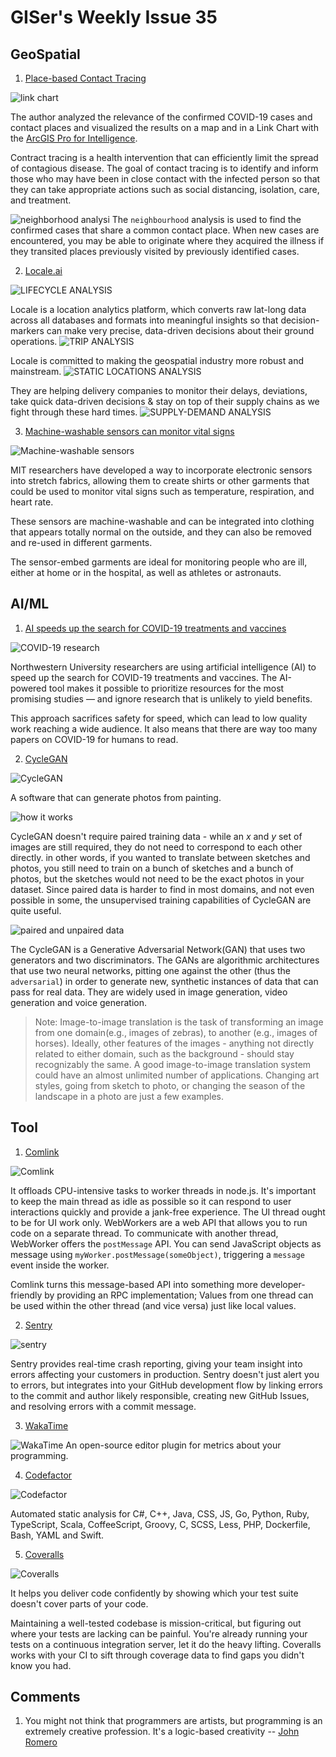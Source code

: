 # GISer's Weekly Issue 35

## GeoSpatial

1. [Place-based Contact Tracing](https://www.linkedin.com/pulse/place-based-contact-tracing-natalie-feuerstein/?trackingId=gwccj%2F0yfMpd1NhAnvGhaQ%3D%3D)

![link chart](https://media-exp1.licdn.com/dms/image/C5612AQF4vvp6lLLCxw/article-inline_image-shrink_1000_1488/0?e=1594252800&v=beta&t=ioJGTnXEpsGEwOPfh-knGnIgKNW27EOYru3cVjw8_z0)

The author analyzed the relevance of the confirmed COVID-19 cases and contact places and visualized the results on a map and in a Link Chart with the [ArcGIS Pro for Intelligence](https://solutions.arcgis.com/intelligence/help/arcgis-pro-for-intelligence/).

Contract tracing is a health intervention that can efficiently limit the spread of contagious disease. The goal of contact tracing is to identify and inform those who may have been in close contact with the infected person so that they can take appropriate actions such as social distancing, isolation, care, and treatment.

![neighborhood analysi](https://media-exp1.licdn.com/dms/image/C5612AQHibqCaxOLYTA/article-inline_image-shrink_1000_1488/0?e=1594252800&v=beta&t=ZCvzAGOVzaKF0mZjo329w5ZTQVDW-6Srm2SLH2gNR44)
The `neighbourhood` analysis is used to find the confirmed cases that share a common contact place. When new cases are encountered, you may be able to originate where they acquired the illness if they transited places previously visited by previously identified cases.

2. [Locale.ai](https://www.locale.ai/)

![LIFECYCLE ANALYSIS](https://www.locale.ai/static/063e2205ab3a8efc49edc2786b640a17/03979/ss_live.png)

Locale is a location analytics platform, which converts raw lat-long data across all databases and formats into meaningful insights so that decision-markers can make very precise, data-driven decisions about their ground operations.
![TRIP ANALYSIS](https://www.locale.ai/static/9123571f6f338a469c08af048f4271e7/03979/ss_trips.png)

Locale is committed to making the geospatial industry more robust and mainstream.
![STATIC LOCATIONS ANALYSIS](https://www.locale.ai/static/69167cfc3a45cdc402f9d332bf530791/03979/ss_static.png)

They are helping delivery companies to monitor their delays, deviations, take quick data-driven decisions & stay on top of their supply chains as we fight through these hard times.
![SUPPLY-DEMAND ANALYSIS](https://www.locale.ai/static/a0ad1355415aaab51876e17d0b50a311/03979/ss_supply.png)

3. [Machine-washable sensors can monitor vital signs](http://news.mit.edu/2020/sensors-monitor-vital-signs-0423)

![Machine-washable sensors](https://news.mit.edu/sites/mit.edu.newsoffice/files/styles/news_article_image_top_slideshow/public/images/2020/MIT-Electronic-Suit-01_2.jpg?itok=N-2ZiDur)

MIT researchers have developed a way to incorporate electronic sensors into stretch fabrics, allowing them to create shirts or other garments that could be used to monitor vital signs such as temperature, respiration, and heart rate.

These sensors are machine-washable and can be integrated into clothing that appears totally normal on the outside, and they can also be removed and re-used in different garments.

The sensor-embed garments are ideal for monitoring people who are ill, either at home or in the hospital, as well as athletes or astronauts.

## AI/ML

1. [AI speeds up the search for COVID-19 treatments and vaccines](https://news.northwestern.edu/stories/2020/05/ai-tool-speeds-up-search-for-covid-19-treatments-and-vaccines/?fj=1)

![COVID-19 research](https://img-cdn.tnwcdn.com/image?fit=600%2C336&url=https%3A%2F%2Fcdn0.tnwcdn.com%2Fwp-content%2Fblogs.dir%2F1%2Ffiles%2F2020%2F05%2FUntitled-design-26.png&signature=c39f7c3ce92bd7b11f98b735f21e919d)

Northwestern University researchers are using artificial intelligence (AI) to speed up the search for COVID-19 treatments and vaccines. The AI-powered tool makes it possible to prioritize resources for the most promising studies — and ignore research that is unlikely to yield benefits.

This approach sacrifices safety for speed, which can lead to low quality work reaching a wide audience. It also means that there are way too many papers on COVID-19 for humans to read.

2. [CycleGAN](https://github.com/junyanz/CycleGAN)

![CycleGAN](https://junyanz.github.io/CycleGAN/images/teaser.jpg)

A software that can generate photos from painting.

![how it works](https://mmbiz.qpic.cn/mmbiz_png/BnSNEaficFAb13GpKUyZRs1HJQFicWh1uNwVfoXAicPsCDT96q7KwJibUas2X3uqmUpXwUpy7Nv5ncOQEy8tzwVLog/640?wx_fmt=png&tp=webp&wxfrom=5&wx_lazy=1&wx_co=1)

CycleGAN doesn't require paired training data - while an _x_ and _y_ set of images are still required, they do not need to correspond to each other directly. in other words, if you wanted to translate between sketches and photos, you still need to train on a bunch of sketches and a bunch of photos, but the sketches would not need to be the exact photos in your dataset. Since paired data is harder to find in most domains, and not even possible in some, the unsupervised training capabilities of CycleGAN are quite useful.

![paired and unpaired data](https://miro.medium.com/max/1000/1*oZsw1JaGkKPxWKKvVUWlyg.png)

The CycleGAN is a Generative Adversarial Network(GAN) that uses two generators and two discriminators. The GANs are algorithmic architectures that use two neural networks, pitting one against the other (thus the `adversarial`) in order to generate new, synthetic instances of data that can pass for real data. They are widely used in image generation, video generation and voice generation.

> Note: Image-to-image translation is the task of transforming an image from one domain(e.g., images of zebras), to another (e.g., images of horses). Ideally, other features of the images - anything not directly related to either domain, such as the background - should stay recognizably the same. A good image-to-image translation system could have an almost unlimited number of applications. Changing art styles, going from sketch to photo, or changing the season of the landscape in a photo are just a few examples.

## Tool

1. [Comlink](https://github.com/GoogleChromeLabs/comlink)

![Comlink](https://user-images.githubusercontent.com/234957/54164510-cdab2d80-4454-11e9-92d0-7356aa6c5746.png)

It offloads CPU-intensive tasks to worker threads in node.js. It's important to keep the main thread as idle as possible so it can respond to user interactions quickly and provide a jank-free experience. The UI thread ought to be for UI work only. WebWorkers are a web API that allows you to run code on a separate thread. To communicate with another thread, WebWorker offers the `postMessage` API. You can send JavaScript objects as message using `myWorker.postMessage(someObject)`, triggering a `message` event inside the worker.

Comlink turns this message-based API into something more developer-friendly by providing an RPC implementation; Values from one thread can be used within the other thread (and vice versa) just like local values.

2. [Sentry](https://sentry.io/welcome/)

![sentry](https://marketplace-screenshots.githubusercontent.com/67/d33e4fa4-3b12-11e7-94ff-3bef706a6782?auto=webp&format=jpeg&width=670)

Sentry provides real-time crash reporting, giving your team insight into errors affecting your customers in production. Sentry doesn't just alert you to errors, but integrates into your GitHub development flow by linking errors to the commit and author likely responsible, creating new GitHub Issues, and resolving errors with a commit message.

3. [WakaTime](https://wakatime.com/)

![WakaTime](https://wakatime.com/static/img/plugins/installing/vs-code.gif)
An open-source editor plugin for metrics about your programming.

4. [Codefactor](https://www.codefactor.io)

![Codefactor](https://marketplace-screenshots.githubusercontent.com/704/f83ae580-5ae9-11e9-930e-14d6e4eb188f?auto=webp&format=jpeg&width=670)

Automated static analysis for C#, C++, Java, CSS, JS, Go, Python, Ruby, TypeScript, Scala, CoffeeScript, Groovy, C, SCSS, Less, PHP, Dockerfile, Bash, YAML and Swift.

5. [Coveralls](https://coveralls.io/)

![Coveralls](https://marketplace-screenshots.githubusercontent.com/318/4e51e398-51b3-11e7-9b18-e4d508200857?auto=webp&format=jpeg&width=670)

It helps you deliver code confidently by showing which your test suite doesn't cover parts of your code.

Maintaining a well-tested codebase is mission-critical, but figuring out where your tests are lacking can be painful. You're already running your tests on a continuous integration server, let it do the heavy lifting. Coveralls works with your CI to sift through coverage data to find gaps you didn't know you had.

## Comments

1. You might not think that programmers are artists, but programming is an extremely creative profession. It's a logic-based creativity
   -- [John Romero](https://pathmind.com/wiki/generative-adversarial-network-gan)
